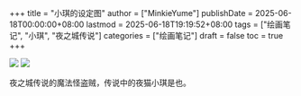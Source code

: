 +++
title = "小琪的设定图"
author = ["MinkieYume"]
publishDate = 2025-06-18T00:00:00+08:00
lastmod = 2025-06-18T19:19:52+08:00
tags = ["绘画笔记", "小琪", "夜之城传说"]
categories = ["绘画笔记"]
draft = false
toc = true
+++

![](/ox-hugo/minkie3.png)
![](/ox-hugo/minkie6.png)

夜之城传说的魔法怪盗贼，传说中的夜猫小琪是也。
